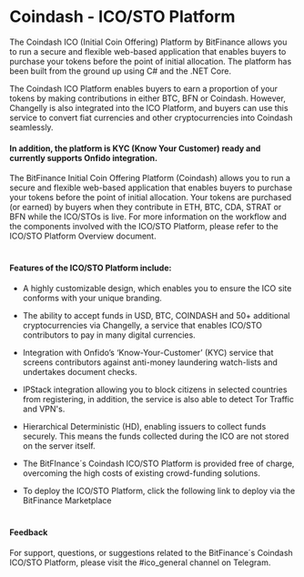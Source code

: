 # Coindash - ICO/STO Platform


The Coindash ICO (Initial Coin Offering) Platform by BitFinance allows you to run a secure and flexible web-based application that enables buyers to purchase your tokens before the point of initial allocation. The platform has been built from the ground up using C# and the .NET Core.

The Coindash ICO Platform enables buyers to earn a proportion of your tokens by making contributions in either BTC, BFN or Coindash. However, Changelly is also integrated into the ICO Platform, and buyers can use this service to convert fiat currencies and other cryptocurrencies into Coindash seamlessly.


#### In addition, the platform is KYC (Know Your Customer) ready and currently supports Onfido integration.

The BitFinance Initial Coin Offering Platform (Coindash) allows you to run a secure and flexible web-based application that enables buyers to purchase your tokens before the point of initial allocation. Your tokens are purchased (or earned) by buyers when they contribute in ETH, BTC, CDA, STRAT or BFN while the ICO/STOs is live. For more information on the workflow and the components involved with the ICO/STO Platform, please refer to the ICO/STO Platform Overview document. 

#

#### Features of the ICO/STO Platform include:

- A highly customizable design, which enables you to ensure the ICO site conforms with your unique branding.

- The ability to accept funds in USD, BTC, COINDASH and 50+ additional cryptocurrencies via Changelly, a service that enables ICO/STO contributors to pay in many digital currencies.

- Integration with Onfido’s ‘Know-Your-Customer’ (KYC) service that screens contributors against anti-money laundering watch-lists and undertakes document checks.

- IPStack integration allowing you to block citizens in selected countries from registering, in addition, the service is also able to detect Tor Traffic and VPN's.

- Hierarchical Deterministic (HD), enabling issuers to collect funds securely. This means the funds collected during the ICO are not stored on the server itself.

- The BitFInance´s Coindash ICO/STO Platform is provided free of charge, overcoming the high costs of existing crowd-funding solutions.

- To deploy the ICO/STO Platform, click the following link to deploy via the BitFinance Marketplace

#

#### Feedback
For support, questions, or suggestions related to the BitFinance´s Coindash ICO/STO Platform, please visit the #ico_general channel on Telegram.
